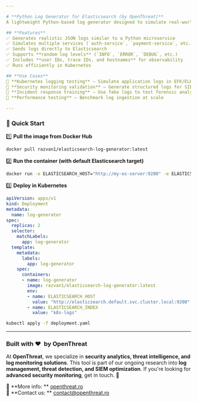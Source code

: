 ```yaml
---

# **Python Log Generator for Elasticsearch (by OpenThreat)**
A lightweight Python-based log generator designed to simulate real-world application logs and send them to **Elasticsearch**. Ideal for testing log pipelines, Kubernetes monitoring setups, and security analysis.

## **Features**
✅ Generates realistic JSON logs similar to a Python microservice  
✅ Simulates multiple services (`auth-service`, `payment-service`, etc.)  
✅ Sends logs directly to Elasticsearch  
✅ Supports **random log levels** (`INFO`, `ERROR`, `DEBUG`, etc.)  
✅ Includes **user IDs, trace IDs, and hostnames** for observability  
✅ Runs efficiently in Kubernetes  

## **Use Cases**
🔹 **Kubernetes logging testing** – Simulate application logs in EFK/ELK stacks  
🔹 **Security monitoring validation** – Generate structured logs for SIEM tools  
🔹 **Incident response training** – Use fake logs to test forensic analysis  
🔹 **Performance testing** – Benchmark log ingestion at scale  

---
```


### **🚀 Quick Start**

1️⃣ **Pull the image from Docker Hub**  
```sh
docker pull razvan1/elasticsearch-log-generator:latest
```

2️⃣ **Run the container (with default Elasticsearch target)**  
```sh
docker run -e ELASTICSEARCH_HOST="http://my-es-server:9200" -e ELASTICSEARCH_INDEX="custom-logs" razvan1/elasticsearch-log-generator:latest
```

3️⃣ **Deploy in Kubernetes**  
```yaml
apiVersion: apps/v1
kind: Deployment
metadata:
  name: log-generator
spec:
  replicas: 2
  selector:
    matchLabels:
      app: log-generator
  template:
    metadata:
      labels:
        app: log-generator
    spec:
      containers:
      - name: log-generator
        image: razvan1/elasticsearch-log-generator:latest
        env:
        - name: ELASTICSEARCH_HOST
          value: "http://elasticsearch.default.svc.cluster.local:9200"
        - name: ELASTICSEARCH_INDEX
          value: "k8s-logs"
```
```sh
kubectl apply -f deployment.yaml
```

---

### **Built with ❤ ️ by OpenThreat**
At **OpenThreat**, we specialize in **security analytics, threat intelligence, and log monitoring solutions**. This tool is part of our ongoing research into **log management, threat detection, and SIEM optimization**. If you're looking for **advanced security monitoring**, get in touch. 🚀  

🔗 **More info: ** [openthreat.ro](#)  
📧 **Contact us: ** contact@openthreat.ro
